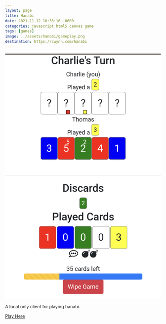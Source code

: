 ```yaml
---
layout: page
title: Hanabi
date: 2021-11-12 10:33:16 -0600
categories: javascript html5 canvas game
tags: [games]
image: ../assets/hanabi/gameplay.png
destination: https://cwynn.com/hanabi
---
```


[![Image of Hanabi gameplay. Click to navigate to game.](../assets/hanabi/gameplay.png)](https://cwynn.com/hanabi)

A local only client for playing hanabi.

<!--more-->

[Play Here](https://cwynn.com/hanabi)
